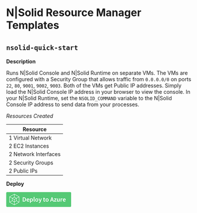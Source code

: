 # N|Solid Resource Manager Templates

## `nsolid-quick-start`

**Description**

Runs N|Solid Console and N|Solid Runtime on separate VMs. The VMs are configured with a Security Group that allows traffic from `0.0.0.0/0` on ports `22`, `80`, `9001`, `9002`, `9003`. Both of the VMs get Public IP addresses. Simply load the N|Solid Console IP address in your browser to view the console. In your N|Solid Runtime, set the `NSOLID_COMMAND` variable to the N|Solid Console IP address to send data from your processes.

_Resources Created_

|           Resource            |
|-------------------------------|
|       1 Virtual Network       |
|        2 EC2 Instances        |
|      2 Network Interfaces     |
|       2 Security Groups       |
|         2 Public IPs          |

**Deploy**

[![Launch ARM Template](/images/deploy-to-azure.png)](https://portal.azure.com/#create/Microsoft.Template/uri/https%3A%2F%2Fnodesourcearmtemplates.blob.core.windows.net%2Fpublic%2Fnsolid-quick-start%2Fnsolid-deploy.json)
